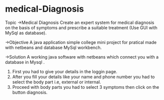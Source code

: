 # medical-Diagnosis

Topic 
->Medical Diagnosis
Create an expert system for medical diagnosis on the basis of symptoms and prescribe a
suitable treatment (Use GUI with MySql as database).

->Objective
A java application simple college mini project for pratical made with netbeans and database MySql workbench.


->Solution
A working java software with netbeans which connect you with a database in Mysql .
1. First you had to give your details in the loggin page. 
2. After you fill your details like your name and phone number you had to select the body part i.e, external or internal.
3. Proceed with body parts you had to select 3 symptoms then click on the button diagnosis. 
